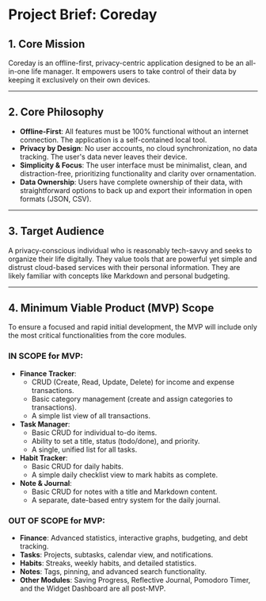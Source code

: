 # Project Brief: Coreday

## 1. Core Mission
Coreday is an offline-first, privacy-centric application designed to be an all-in-one life manager. It empowers users to take control of their data by keeping it exclusively on their own devices.

---

## 2. Core Philosophy
- **Offline-First**: All features must be 100% functional without an internet connection. The application is a self-contained local tool.
- **Privacy by Design**: No user accounts, no cloud synchronization, no data tracking. The user's data never leaves their device.
- **Simplicity & Focus**: The user interface must be minimalist, clean, and distraction-free, prioritizing functionality and clarity over ornamentation.
- **Data Ownership**: Users have complete ownership of their data, with straightforward options to back up and export their information in open formats (JSON, CSV).

---

## 3. Target Audience
A privacy-conscious individual who is reasonably tech-savvy and seeks to organize their life digitally. They value tools that are powerful yet simple and distrust cloud-based services with their personal information. They are likely familiar with concepts like Markdown and personal budgeting.

---

## 4. Minimum Viable Product (MVP) Scope
To ensure a focused and rapid initial development, the MVP will include only the most critical functionalities from the core modules.

### IN SCOPE for MVP:
- **Finance Tracker**:
    - CRUD (Create, Read, Update, Delete) for income and expense transactions.
    - Basic category management (create and assign categories to transactions).
    - A simple list view of all transactions.
- **Task Manager**:
    - Basic CRUD for individual to-do items.
    - Ability to set a title, status (todo/done), and priority.
    - A single, unified list for all tasks.
- **Habit Tracker**:
    - Basic CRUD for daily habits.
    - A simple daily checklist view to mark habits as complete.
- **Note & Journal**:
    - Basic CRUD for notes with a title and Markdown content.
    - A separate, date-based entry system for the daily journal.

### OUT OF SCOPE for MVP:
- **Finance**: Advanced statistics, interactive graphs, budgeting, and debt tracking.
- **Tasks**: Projects, subtasks, calendar view, and notifications.
- **Habits**: Streaks, weekly habits, and detailed statistics.
- **Notes**: Tags, pinning, and advanced search functionality.
- **Other Modules**: Saving Progress, Reflective Journal, Pomodoro Timer, and the Widget Dashboard are all post-MVP.
